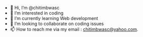 - 👋 Hi, I’m @chitimbwasc
- 👀 I’m interested in coding 
- 🌱 I’m currently learning Web development 
- 💞️ I’m looking to collaborate on coding issues 
- 📫 How to reach me via my email : chitimbwasc@yahoo.com. 

<!---
chitimbwasc/chitimbwasc is a ✨ special ✨ repository because its `README.md` (this file) appears on your GitHub profile.
You can click the Preview link to take a look at your changes.
--->
